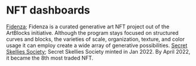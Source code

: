 # NFT dashboards
[Fidenza](https://app.flipsidecrypto.com/dashboard/team-17-miniproject-2-fidenza-analysis-IUTFYP);
Fidenza is a curated generative art NFT project out of the ArtBlocks initiative. Although the program stays focused on structured curves and blocks, the varieties of scale, organization, texture, and color usage it can employ create a wide array of generative possibilities.
[Secret Skellies Society](https://app.flipsidecrypto.com/dashboard/team-17-miniproject-2-secret-skellies-society-analysis-NwOGXM);
Secret Skellies Society minted in Jan 2022. By April 2022, it became the 8th most traded NFT.

